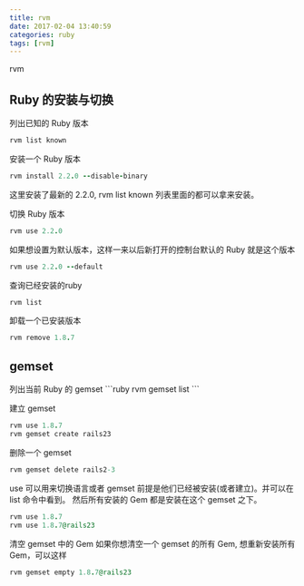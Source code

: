 ```yaml
---
title: rvm
date: 2017-02-04 13:40:59
categories: ruby
tags: [rvm] 
---
```

rvm
<!-- more -->

<h2>Ruby 的安装与切换</h2>

列出已知的 Ruby 版本
```ruby
rvm list known
```

安装一个 Ruby 版本
```ruby
rvm install 2.2.0 --disable-binary
```

这里安装了最新的 2.2.0, rvm list known 列表里面的都可以拿来安装。

切换 Ruby 版本
```ruby
rvm use 2.2.0
```

如果想设置为默认版本，这样一来以后新打开的控制台默认的 Ruby 就是这个版本
```ruby
rvm use 2.2.0 --default
```
查询已经安装的ruby
```ruby
rvm list
```

卸载一个已安装版本
```ruby
rvm remove 1.8.7
```
<h2>gemset</h2>
列出当前 Ruby 的 gemset
```ruby
rvm gemset list
```

建立 gemset
```ruby
rvm use 1.8.7
rvm gemset create rails23
```

删除一个 gemset
```ruby
rvm gemset delete rails2-3
```

use 可以用来切换语言或者 gemset
前提是他们已经被安装(或者建立)。并可以在 list 命令中看到。
然后所有安装的 Gem 都是安装在这个 gemset 之下。
```ruby
rvm use 1.8.7
rvm use 1.8.7@rails23
```

清空 gemset 中的 Gem
如果你想清空一个 gemset 的所有 Gem, 想重新安装所有 Gem，可以这样
```ruby
rvm gemset empty 1.8.7@rails23
```

<!--<img src="/images/6.png" width="800" height="263" />-->
<!--<font color=#FF6666></font>-->
